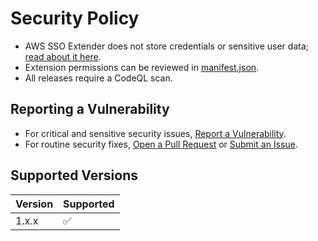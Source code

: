 # Security Policy

- AWS SSO Extender does not store credentials or sensitive user data; [read about it here](https://blog.wtfender.com/posts/aws-sso-extender/#tech-bits).
- Extension permissions can be reviewed in [manifest.json](https://github.com/WTFender/aws-sso-extender/blob/main/src/manifest.json#L92-L116).
- All releases require a CodeQL scan.

## Reporting a Vulnerability
- For critical and sensitive security issues, [Report a Vulnerability](https://github.com/WTFender/aws-sso-extender/security/advisories/new).
- For routine security fixes, [Open a Pull Request](https://github.com/WTFender/aws-sso-extender/pulls) or [Submit an Issue](https://github.com/WTFender/aws-sso-extender/issues).

## Supported Versions

| Version | Supported          |
| ------- | ------------------ |
| 1.x.x   | ✅ |
